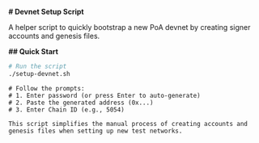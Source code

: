 **# Devnet Setup Script**

A helper script to quickly bootstrap a new PoA devnet by creating signer accounts and genesis files.

**## Quick Start**

```bash
# Run the script
./setup-devnet.sh
```
```
# Follow the prompts:
# 1. Enter password (or press Enter to auto-generate)
# 2. Paste the generated address (0x...)
# 3. Enter Chain ID (e.g., 5054)

This script simplifies the manual process of creating accounts and genesis files when setting up new test networks.
